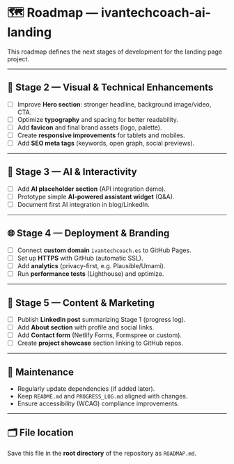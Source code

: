 # 🗺️ Roadmap — ivantechcoach-ai-landing

This roadmap defines the next stages of development for the landing page project.

---

## 🎯 Stage 2 — Visual & Technical Enhancements
- [ ] Improve **Hero section**: stronger headline, background image/video, CTA.
- [ ] Optimize **typography** and spacing for better readability.
- [ ] Add **favicon** and final brand assets (logo, palette).
- [ ] Create **responsive improvements** for tablets and mobiles.
- [ ] Add **SEO meta tags** (keywords, open graph, social previews).

---

## 🤖 Stage 3 — AI & Interactivity
- [ ] Add **AI placeholder section** (API integration demo).  
- [ ] Prototype simple **AI-powered assistant widget** (Q&A).  
- [ ] Document first AI integration in blog/LinkedIn.  

---

## 🌐 Stage 4 — Deployment & Branding
- [ ] Connect **custom domain** `ivantechcoach.es` to GitHub Pages.  
- [ ] Set up **HTTPS** with GitHub (automatic SSL).  
- [ ] Add **analytics** (privacy-first, e.g. Plausible/Umami).  
- [ ] Run **performance tests** (Lighthouse) and optimize.  

---

## 🚀 Stage 5 — Content & Marketing
- [ ] Publish **LinkedIn post** summarizing Stage 1 (progress log).  
- [ ] Add **About section** with profile and social links.  
- [ ] Add **Contact form** (Netlify Forms, Formspree or custom).  
- [ ] Create **project showcase** section linking to GitHub repos.  

---

## 📍 Maintenance
- Regularly update dependencies (if added later).
- Keep `README.md` and `PROGRESS_LOG.md` aligned with changes.
- Ensure accessibility (WCAG) compliance improvements.

---

## 🗂 File location
Save this file in the **root directory** of the repository as `ROADMAP.md`.
